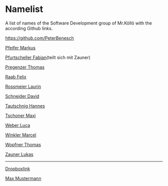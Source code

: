 # Namelist
A list of names of the Software Development group of Mr.Köllö with the according Github links.

<a href="https://github.com/MarkusPfeifer" target="_blank">https://github.com/PeterBenesch</a>        

<a href="https://github.com/MarkusPfeifer" target="_blank">Pfeifer Markus</a>

<a href="https://github.com/ZaunerL" target="_blank">Pfurtscheller Fabian</a>(teilt sich mit Zauner)

<a href="https://github.com/PregOfficial" target="_blank">Pregenzer Thomas</a>

<a href="https://github.com/EyeOfEpic" target="_blank">Raab Felix </a>

<a href="https://github.com/LaurinRossmeier" target="_blank">Rossmeier Laurin </a>

<a href="https://github.com/daveschneider99" target="_blank">Schneider David</a>

<a href="https://github.com/ironeldas" target="_blank">Tautschnig Hannes</a>

<a href="https://github.com/Dweags" target="_blank">Tschoner Maxi</a>

<a href="https://github.com/lucaweber4" target="_blank">Weber Luca</a>

<a href="https://github.com/winklermarcel" target="_blank">Winkler Marcel</a>

<a href="https://github.com/thomasantonio" target="_blank">Wopfner Thomas</a>

<a href="https://github.com/ZaunerL" target="_blank">Zauner Lukas</a>

--------------------------------------------------------------------------------------------------------------------------------

<a href="https://www.dropbox.com/sh/jtayjq3p69due7k/AACCphSQUxPO6IU41MaRDVdSa?dl=0" target="_blank">Dropboxlink</a>

<a href="http://img.pr0gramm.com/2014/12/11/3ea91b2b7108b322.png" target="_blank">Max Mustermann</a>
